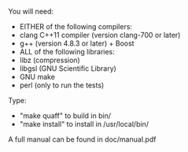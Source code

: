 You will need:
- EITHER of the following compilers:
 - clang C++11 compiler (version clang-700 or later)
 - g++ (version 4.8.3 or later) + Boost
- ALL of the following libraries:
 - libz (compression)
 - libgsl (GNU Scientific Library)
- GNU make
- perl (only to run the tests)

Type:
- "make quaff" to build in bin/
- "make install" to install in /usr/local/bin/


A full manual can be found in doc/manual.pdf
